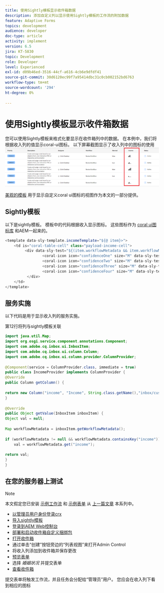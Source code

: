 ```yaml
---
title: 使用Sightly模板显示收件箱数据
description: 添加自定义列以显示使用Sightly模板的工作流的附加数据
feature: Adaptive Forms
topics: development
audience: developer
doc-type: article
activity: implement
version: 6.5
jira: KT-5830
topic: Development
role: Developer
level: Experienced
exl-id: d09b46ed-3516-44cf-a616-4cb6e9dfdf41
source-git-commit: 30d6120ec99f7a95414dbc31c0cb002152bd6763
workflow-type: tm+mt
source-wordcount: '294'
ht-degree: 0%

---
```


# 使用Sightly模板显示收件箱数据

您可以使用Sightly模板来格式化要显示在收件箱列中的数据。 在本例中，我们将根据收入列的值显示coral-ui图标。 以下屏幕截图显示了收入列中的图标的使用
![收入图标](assets/income-column.PNG)

[美观的模板](assets/sightly-template.zip) 用于显示自定义coral ui图标的视图作为本文的一部分提供。

## Sightly模板

以下是sightly模板。 模板中的代码根据收入显示图标。 这些图标作为 [coral ui图标库](https://helpx.adobe.com/experience-manager/6-3/sites/developing/using/reference-materials/coral-ui/coralui3/Coral.Icon.html#availableIcons) 和AEM一起来的。

```java
<template data-sly-template.incomeTemplate="${@ item}>">
    <td is="coral-table-cell" class="payload-income-cell">
         <div data-sly-test="${(item.workflowMetadata && item.workflowMetadata.income)}" data-sly-set.income ="${item.workflowMetadata.income}">
                 <coral-icon icon="confidenceOne" size="M" data-sly-test="${income >=0 && income <10000}"></coral-icon>
                 <coral-icon icon="confidenceTwo" size="M" data-sly-test="${income >=10000 && income <100000}"></coral-icon>
                 <coral-icon icon="confidenceThree" size="M" data-sly-test="${income >=100000 && income <500000}"></coral-icon>
                 <coral-icon icon="confidenceFour" size="M" data-sly-test="${income >=500000}"></coral-icon>
          </div>
    </td>
</template>
```

## 服务实施

以下代码是用于显示收入列的服务实施。

第12行将列与sightly模板关联

```java
import java.util.Map;
import org.osgi.service.component.annotations.Component;
import com.adobe.cq.inbox.ui.InboxItem;
import com.adobe.cq.inbox.ui.column.Column;
import com.adobe.cq.inbox.ui.column.provider.ColumnProvider;

@Component(service = ColumnProvider.class, immediate = true)
public class IncomeProvider implements ColumnProvider {
@Override
public Column getColumn() {

return new Column("income", "Income", String.class.getName(),"inbox/customization/column-templates.html", "incomeTemplate");
}

@Override
public Object getValue(InboxItem inboxItem) {
Object val = null;

Map workflowMetadata = inboxItem.getWorkflowMetadata();

if (workflowMetadata != null && workflowMetadata.containsKey("income"))
    val = workflowMetadata.get("income");

return val;
}
}
```

## 在您的服务器上测试

>[!NOTE]
>
>本文假定您已安装 [示例工作流](assets/review-workflow.zip) 和 [示例表单](assets/snap-form.zip) 从 [上一篇文章](https://experienceleague.adobe.com/docs/experience-manager-learn/forms/inbox-customization/add-married-column.html) 本系列中。

* [以管理员用户身份登录crx](http://localhost:4502/crx/de/index.jsp)
* [导入sightly模板](assets/sightly-template.zip)
* [登录到AEM Web控制台](http://localhost:4502/system/console/bundles)
* [部署和启动收件箱自定义捆绑包](assets/income-column-customization.jar)
* [打开收件箱](http://localhost:4502/aem/inbox)
* 通过单击“创建”按钮旁边的“列表视图”来打开Admin Control
* 将收入列添加到收件箱并保存更改
* [预览表单](http://localhost:4502/content/dam/formsanddocuments/snapform/jcr:content?wcmmode=disabled)
* 选择 _婚姻状况_ 并提交表单
* [查看收件箱](http://localhost:4502/aem/inbox)

提交表单将触发工作流，并且任务会分配给“管理员”用户。 您应会在收入列下看到相应的图标
